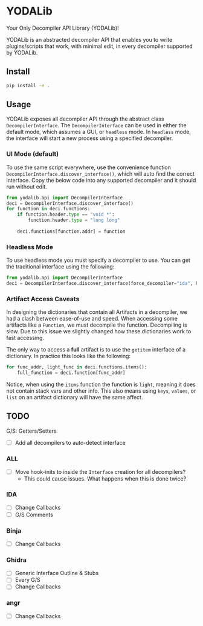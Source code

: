 # YODALib
 Your Only Decompiler API Library (YODALib)! 

YODALib is an abstracted decompiler API that enables you to write plugins/scripts that work, with minimal edit, 
in every decompiler supported by YODALib. 

## Install
```bash
pip install -e .
```

## Usage
YODALib exposes all decompiler API through the abstract class `DecompilerInterface`. The `DecompilerInterface` 
can be used in either the default mode, which assumes a GUI, or `headless` mode. In `headless` mode, the interface will 
start a new process using a specified decompiler. 

### UI Mode (default)
To use the same script everywhere, use the convenience function `DecompilerInterface.discover_interface()`, which will
auto find the correct interface. Copy the below code into any supported decompiler and it should run without edit.
```python
from yodalib.api import DecompilerInterface
deci = DecompilerInterface.discover_interface()
for function in deci.functions:
    if function.header.type == "void *":
        function.header.type = "long long"
    
    deci.functions[function.addr] = function
```

### Headless Mode 
To use headless mode you must specify a decompiler to use. You can get the traditional interface using the following:
```python 
from yodalib.api import DecompilerInterface
deci = DecompilerInterface.discover_interface(force_decompiler="ida", headless=True)
```

### Artifact Access Caveats
In designing the dictionaries that contain all Artifacts in a decompiler, we had a clash between ease-of-use and speed. 
When accessing some artifacts like a `Function`, we must decompile the function. Decompiling is slow. Due to this issue
we slightly changed how these dictionaries work to fast accessing. 

The only way to access a **full** artifact is to use the `getitem` interface of a dictionary. In practice this 
looks like the following:
```python
for func_addr, light_func in deci.functions.items():
    full_function = deci.function[func_addr]
```

Notice, when using the `items` function the function is `light`, meaning it does not contain stack vars and other 
info. This also means using `keys`, `values`, or `list` on an artifact dictionary will have the same affect. 

## TODO
G/S: Getters/Setters
- [ ] Add all decompilers to auto-detect interface

### ALL
- [ ] Move hook-inits to inside the `Interface` creation for all decompilers?
  - This could cause issues. What happens when this is done twice?

### IDA
- [ ] Change Callbacks
- [ ] G/S Comments

### Binja
- [ ] Change Callbacks

### Ghidra
- [ ] Generic Interface Outline & Stubs
- [ ] Every G/S
- [ ] Change Callbacks

### angr
- [ ] Change Callbacks

